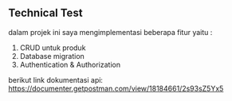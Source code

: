 ## Technical Test

dalam projek ini saya mengimplementasi beberapa fitur yaitu :
1. CRUD untuk produk
2. Database migration
3. Authentication & Authorization

berikut link dokumentasi api: https://documenter.getpostman.com/view/18184661/2s93sZ5Yx5

